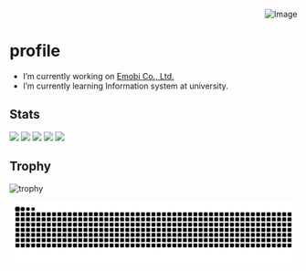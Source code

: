 <p align="right">
  <img src="https://github.com/user-attachments/assets/94a2ecb0-ea3c-4378-90e2-353ef3cb5516" alt="Image" />
</p>

<h1 class="heading-24" >profile</h1>

<!--
**daiki030612/daiki030612** is a ✨ _special_ ✨ repository because its `README.md` (this file) appears on your GitHub profile.

Here are some ideas to get you started:
-->
-  I’m currently working on [Emobi Co., Ltd.](https://emobi.co.jp)
-  I’m currently learning Information system at university.

<p align="left">

## Stats

![](http://github-profile-summary-cards.vercel.app/api/cards/profile-details?username=daiki030612&theme=moonlight)
![](http://github-profile-summary-cards.vercel.app/api/cards/repos-per-language?username=daiki030612&theme=moonlight)
![](http://github-profile-summary-cards.vercel.app/api/cards/most-commit-language?username=daiki030612&theme=moonlight)
![](http://github-profile-summary-cards.vercel.app/api/cards/stats?username=daiki030612&theme=moonlight)
![](http://github-profile-summary-cards.vercel.app/api/cards/productive-time?username=daiki030612&theme=moonlight&utcOffset=8)
## Trophy
![trophy](https://github-profile-trophy.vercel.app/?username=daiki030612&theme=gruvbox)

![](https://raw.githubusercontent.com/daiki030612/daiki030612/output/github-contribution-grid-snake.svg)

</p>
